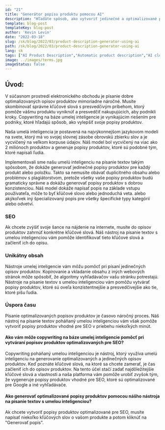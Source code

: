 ```yaml
---
id: "21"
title: "Generátor popisu produktu pomocou AI"
description: "Hľadáte spôsob, ako vytvoriť jedinečné a optimalizované popisy produktov? Ak áno, možno by ste mali zvážiť použitie copywritingu s umelou inteligenciou. Tento nástroj využíva umelú inteligenciu na generovanie opisov produktov, ktoré sú prispôsobené vašim konkrétnym kľúčovým slovám."
template: blog-post
templateKey: blog-post
author: 'Kevin Levin'
date: "2022-03-18"
slug: /sk/blog/2022/03/product-description-generator-using-ai
path: /sk/blog/2022/03/product-description-generator-using-ai
lang: sk
tags: ["AI Product Description","Automatic product description","AI clothings Product description"]
image: ../images/terms.jpg
imageStatus: false
---
```

## Úvod:
V súčasnom prostredí elektronického obchodu je písanie dobre optimalizovaných opisov produktov mimoriadne náročné. Musíte skombinovať správne kľúčové slová s presvedčivým príbehom, ktorý pomôže vášmu produktu vyniknúť a presvedčiť nakupujúcich, aby podnikli kroky. Copywriting na báze umelej inteligencie je vynikajúcim riešením pre podniky, ktoré hľadajú spôsob, ako vylepšiť svoje popisy produktov.


Naša umelá inteligencia je postavená na najvýkonnejšom jazykovom modeli na svete, ktorý má vo svojej slovnej zásobe obrovskú zbierku slov a je vycvičený na veľkom korpuse údajov. Náš model bol vycvičený na viac ako 2 miliónoch produktov a generuje popisy produktov, ktoré sú podobné tým, ktoré napísali ľudia.

Implementovali sme našu umelú inteligenciu na písanie textov takým spôsobom, že dokáže generovať jedinečné popisy produktov pre každý produkt alebo položku. Takto sa nemusíte obávať duplicitného obsahu alebo problémov s plagiátorstvom, pretože všetky vaše popisy produktov budú gramaticky správne a dokážu generovať popisy produktov s dobrou konzistenciou. Náš model dokáže napísať popis na základe vstupu používateľa, môže to byť kľúčové slovo alebo jednoduchá veta. alebo akýkoľvek iný špecializovaný popis pre všetky špecifické typy kategórií alebo odvetví.

### SEO
Ak chcete zvýšiť svoje šance na nájdenie na internete, musíte do opisov produktov zahrnúť konkrétne kľúčové slová. Náš nástroj na písanie textov s umelou inteligenciou vám pomôže identifikovať tieto kľúčové slová a začleniť ich do opisu.

### Unikátny obsah
Nástroje umelej inteligencie vám môžu pomôcť pri písaní jedinečných opisov produktov. Kopírovanie a vkladanie obsahu z iných webových stránok môže spôsobiť, že algoritmy vyhľadávačov vašu stránku potrestajú. Nástroje na písanie textov s umelou inteligenciou vám pomôžu vytvárať popisy produktov, ktoré sú oveľa konzistentnejšie a presvedčivejšie ako tie, ktoré píšu ľudia.

### Úspora času
Písanie optimalizovaných popisov produktov je časovo náročný proces. Náš nástroj na písanie textov poháňaný umelou inteligenciou vám však pomôže vytvoriť popisy produktov vhodné pre SEO v priebehu niekoľkých minút.

#### Ako vám môže copywriting na báze umelej inteligencie pomôcť pri vytváraní popisov produktov optimalizovaných pre SEO?
Copywriting poháňaný umelou inteligenciou je nástroj, ktorý využíva umelú inteligenciu na generovanie optimalizovaných a jedinečných opisov produktov. Keď poznáte kľúčové slová, na ktoré sa chcete zamerať, je čas začleniť ich do opisov produktov. Na tento účel stačí zadať najdôležitejšie kľúčové slová a vlastnosti a naša platforma vám pomôže urobiť zvyšok tým, že vygeneruje popisy produktov vhodné pre SEO, ktoré sú optimalizované pre Google a iné vyhľadávače.

#### Ako generovať optimalizované popisy produktov pomocou nášho nástroja na písanie textov s umelou inteligenciou?
Ak chcete vytvoriť popisy produktov optimalizované pre SEO, musíte napísať niekoľko kľúčových slov o vašom produkte a potom kliknúť na "Generovať popis".




